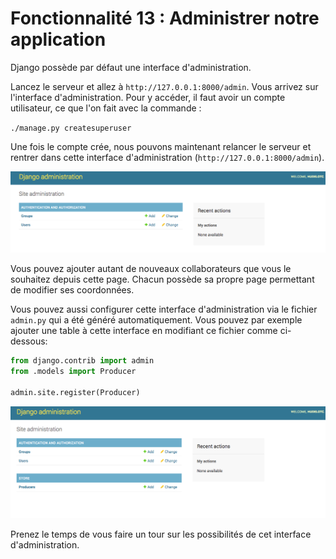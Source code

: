 # Fonctionnalité 13 : Administrer notre application


Django possède par défaut une interface d'administration.


Lancez le serveur et allez à  `http://127.0.0.1:8000/admin`. Vous arrivez sur l'interface d'administration. Pour y accéder, il faut avoir un compte utilisateur, ce que l'on fait avec la commande :

`./manage.py createsuperuser`


Une fois le compte crée, nous pouvons maintenant relancer le serveur et rentrer dans cette interface d'administration (`http://127.0.0.1:8000/admin`).

![admin](./Images/admin.png)

Vous pouvez ajouter autant de nouveaux collaborateurs que vous le souhaitez depuis cette page. Chacun possède sa propre page permettant de modifier ses coordonnées.


Vous pouvez aussi configurer cette interface d'administration via le fichier `admin.py` qui a été généré automatiquement. Vous pouvez par exemple ajouter une table à cette interface en modifiant ce fichier comme ci-dessous:

```python
from django.contrib import admin
from .models import Producer

admin.site.register(Producer)
``` 


 ![admin](./Images/adminbis.png)
 
 
 Prenez le temps de vous faire un tour sur les possibilités de cet interface d'administration.
 
 
 